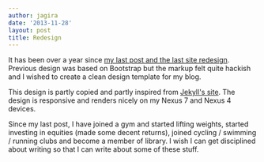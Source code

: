 ```yaml
---
author: jagira
date: '2013-11-28'
layout: post
title: Redesign
---
```


It has been over a year since [my last post and the last site
redesign](/archives).
Previous design was based on Bootstrap but the markup felt quite hackish
and I wished to create a clean design template for my blog.

This design is partly copied and partly inspired from [Jekyll's
site](http://jekyllrb.com). The design is responsive and renders nicely
on my Nexus 7 and Nexus 4 devices.

Since my last post, I have joined a gym and started lifting weights,
started investing in equities (made some decent returns), joined
cycling / swimming / running clubs and become a member of library. I
wish I can get disciplined about writing so that I can write about some
of these stuff.



